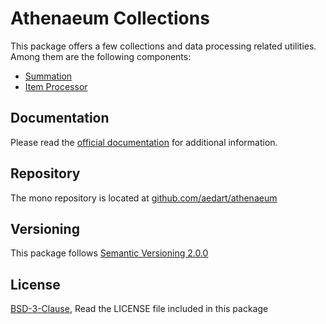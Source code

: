 # Athenaeum Collections

This package offers a few collections and data processing related utilities.
Among them are the following components:

* [Summation](https://aedart.github.io/athenaeum/archive/current/collections/summation/)
* [Item Processor](https://aedart.github.io/athenaeum/archive/current/collections/summation/items-processor)

## Documentation

Please read the [official documentation](https://aedart.github.io/athenaeum/) for additional information.

## Repository

The mono repository is located at [github.com/aedart/athenaeum](https://github.com/aedart/athenaeum)

## Versioning

This package follows [Semantic Versioning 2.0.0](http://semver.org/)

## License

[BSD-3-Clause](http://spdx.org/licenses/BSD-3-Clause), Read the LICENSE file included in this package
